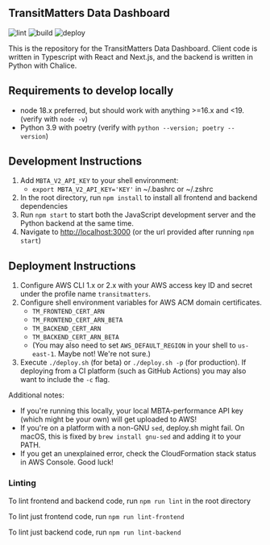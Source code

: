 ## TransitMatters Data Dashboard

![lint](https://github.com/transitmatters/t-performance-dash/workflows/lint/badge.svg)
![build](https://github.com/transitmatters/t-performance-dash/workflows/build/badge.svg)
![deploy](https://github.com/transitmatters/t-performance-dash/workflows/deploy/badge.svg)

This is the repository for the TransitMatters Data Dashboard. Client code is written in Typescript with React and Next.js, and the backend is written in Python with Chalice.

## Requirements to develop locally

- node 18.x preferred, but should work with anything >=16.x and <19. (verify with `node -v`)
- Python 3.9 with poetry (verify with `python --version; poetry --version`)

## Development Instructions

1. Add `MBTA_V2_API_KEY` to your shell environment:
   - `export MBTA_V2_API_KEY='KEY'` in ~/.bashrc or ~/.zshrc
2. In the root directory, run `npm install` to install all frontend and backend dependencies
3. Run `npm start` to start both the JavaScript development server and the Python backend at the same time.
4. Navigate to [http://localhost:3000](http://localhost:3000) (or the url provided after running `npm start`)

## Deployment Instructions

1. Configure AWS CLI 1.x or 2.x with your AWS access key ID and secret under the profile name `transitmatters`.
2. Configure shell environment variables for AWS ACM domain certificates.
   - `TM_FRONTEND_CERT_ARN`
   - `TM_FRONTEND_CERT_ARN_BETA`
   - `TM_BACKEND_CERT_ARN`
   - `TM_BACKEND_CERT_ARN_BETA`
   - (You may also need to set `AWS_DEFAULT_REGION` in your shell to `us-east-1`. Maybe not! We're not sure.)
3. Execute `./deploy.sh` (for beta) or `./deploy.sh -p` (for production). If deploying from a CI platform (such as GitHub Actions) you may also want to include the `-c` flag.

Additional notes:

- If you're running this locally, your local MBTA-performance API key (which might be your own) will get uploaded to AWS!
- If you're on a platform with a non-GNU `sed`, deploy.sh might fail. On macOS, this is fixed by `brew install gnu-sed` and adding it to your PATH.
- If you get an unexplained error, check the CloudFormation stack status in AWS Console. Good luck!

### Linting

To lint frontend and backend code, run `npm run lint` in the root directory

To lint just frontend code, run `npm run lint-frontend`

To lint just backend code, run `npm run lint-backend`
